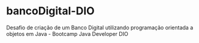 # bancoDigital-DIO
Desafio de criação de um Banco Digital utilizando programação orientada a objetos em Java - Bootcamp Java Developer DIO
